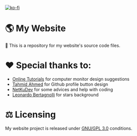 [![ko-fi](https://ko-fi.com/img/githubbutton_sm.svg)](https://ko-fi.com/awmeister)

# 🌎 My Website

📂 This is a repository for my website's source code files.

# ❤️ Special thanks to:
- [Online Tutorials](https://www.youtube.com/channel/UCbwXnUipZsLfUckBPsC7Jog) for computer monitor design suggestions
- [Tahmid Ahmed](https://www.youtube.com/channel/UC6iO-h3n4adFsp3krxznqHg) for Github profile button design
- [NetKuDev](https://github.com/NetKuDev) for some advices and help with coding
- [Leonardo Bertagnolli](https://wallpaperscraft.com/download/stars_space_dark_139528/1920x1080) for stars background

# ⚖️ Licensing
My website project is released under [GNU/GPL 3.0](https://github.com/AWmeister546/MyWebsite/blob/main/LICENSE) conditions.
